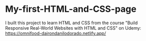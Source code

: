 # My-first-HTML-and-CSS-page
I built this project to learn HTML and CSS from the course "Build Responsive Real-World Websites with HTML and CSS" on Udemy: https://omnifood-dairondanilodorado.netlify.app/
